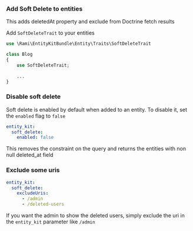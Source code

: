### Add Soft Delete to entities 
This adds deletedAt property and exclude from Doctrine fetch results

Add `SoftDeleteTrait` to your entities

```php
use \Rami\EntityKitBundle\Entity\Traits\SoftDeleteTrait

class Blog 
{
    use SoftDeleteTrait;
    
    ...
}
```

### Disable soft delete
Soft delete is enabled by default when added to an entity. To disable it, set the `enabled` flag to `false`
```yaml
entity_kit:
  soft_delete:
    enabled: false
```

This removes the constraint on the query and returns the entities with non null deleted_at field

### Exclude some uris
```yaml
entity_kit:
  soft_delete:
    excludeUris:
      - /admin
      - /deleted-users   
```

If you want the admin to show the deleted users, simply exclude the uri in the `entity_kit` parameter like `/admin`